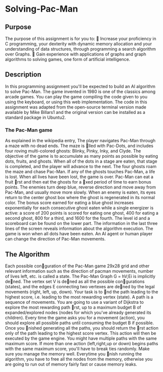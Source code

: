 # Solving-Pac-Man

## Purpose
The purpose of this assignment is for you to:
 Increase your proficiency in C programming, your dexterity with dynamic memory allocation and
your understanding of data structures, through programming a search algorithm over Graphs.
 Gain experience with applications of graphs and graph algorithms to solving games, one form of
artificial intelligence.

## Description
In this programming assignment you'll be expected to build an AI algorithm to solve Pac-Man. The
game invented in 1980 is one of the classics among arcade games. You can play the game compiling
the code given to you using the keyboard, or using this web implementation.
The code in this assignment was adapted from the open-source terminal version made available by
Mike Billars1 and the original version can be installed as a standard package in Ubuntu2.

### The Pac-Man game
As explained in the wikipedia entry, The player navigates Pac-Man through a maze with no dead
ends. The maze is lled with Pac-Dots, and includes four roving multi-colored ghosts: Blinky, Pinky,
Inky, and Clyde.
The objective of the game is to accumulate as many points as possible by eating dots, fruits, and
ghosts. When all of the dots in a stage are eaten, that stage is completed, and the player will advance
to the next. The four ghosts roam the maze and chase Pac-Man. If any of the ghosts touches Pac-Man,
a life is lost. When all lives have been lost, the game is over.
Pac-Man can eat a fruit rst and then eat the ghosts for a xed period of time to earn bonus points.
The enemies turn deep blue, reverse direction and move away from Pac-Man, and usually move more
slowly. When an enemy is eaten, its eyes return to the center ghost box where the ghost is regenerated
in its normal color. The bonus score earned for eating a blue ghost increases exponentially for each
consecutive ghost eaten while a single energizer is active: a score of 200 points is scored for eating one
ghost, 400 for eating a second ghost, 800 for a third, and 1600 for the fourth.
The level id and a scoreboard can be found on the lower part. The information in the last three lines
of the screen reveals information about the algorithm execution.
The game is won when all dots have been eaten. An AI agent or human player can change the direction
of Pac-Man movements.

## The Algorithm
Each possible conguration of the Pac-Man game 29x28 grid and other relevant information such as
the direction of pacman movements, number of lives left, etc. is called a state. The Pac-Man Graph
G = hV;Ei is implicitly dened. The vertex set V is dened as all the possible congurations (states),
and the edges E connecting two vertexes are dened by the legal movements (right, left, up, down).
Your task is to nd the path leading to the highest score, i.e. leading to the most rewarding vertex
(state). A path is a sequence of movements. You are going to use a variant of Dijkstra to explore
the most rewarding path rst, up to a maximum budget B of expanded/explored nodes (nodes for
which you've already generated its children).
Every time the game asks you for a movement (action), you should explore all possible paths until
consuming the budget B if possible. Once you nished generating all the paths, you should return the
rst action only of the path leading to the highest score vertex. This action will then be executed
by the game engine.
You might have multiple paths with the same maximum score. If more than one action (left,right,up
or down) begins paths with the same maximum score, you'll have to break ties randomly.
Make sure you manage the memory well. Everytime you nish running the algorithm, you have to
free all the nodes from the memory, otherwise you are going to run out of memory fairly fast or cause
memory leaks.